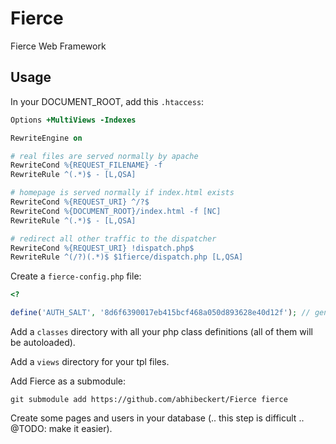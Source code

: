 # Fierce
Fierce Web Framework

## Usage

In your DOCUMENT_ROOT, add this `.htaccess`:

```apache
Options +MultiViews -Indexes

RewriteEngine on

# real files are served normally by apache
RewriteCond %{REQUEST_FILENAME} -f
RewriteRule ^(.*)$ - [L,QSA]

# homepage is served normally if index.html exists
RewriteCond %{REQUEST_URI} ^/?$
RewriteCond %{DOCUMENT_ROOT}/index.html -f [NC]
RewriteRule ^(.*)$ - [L,QSA]

# redirect all other traffic to the dispatcher
RewriteCond %{REQUEST_URI} !dispatch.php$
RewriteRule ^(/?)(.*)$ $1fierce/dispatch.php [L,QSA]
```

Create a `fierce-config.php` file:

```php
<?

define('AUTH_SALT', '8d6f6390017eb415bcf468a050d893628e40d12f'); // generate this for your own site with `random | shasum` in Terminal


```

Add a `classes` directory with all your php class definitions (all of them will be autoloaded).

Add a `views` directory for your tpl files.

Add Fierce as a submodule:

```
git submodule add https://github.com/abhibeckert/Fierce fierce
```

Create some pages and users in your database (.. this step is difficult .. @TODO: make it easier).
